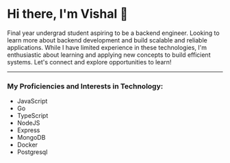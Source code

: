 # Hi there, I'm Vishal 👋

Final year undergrad student aspiring to be a backend engineer. Looking to learn more about backend development and build scalable and reliable applications. While I have limited experience in these technologies, I'm enthusiastic about learning and applying new concepts to build efficient systems. Let's connect and explore opportunities to learn!

---------------------------------------------------------------------------------
### My Proficiencies and Interests in Technology:  
- JavaScript
- Go
- TypeScript
- NodeJS
- Express
- MongoDB
- Docker
- Postgresql






